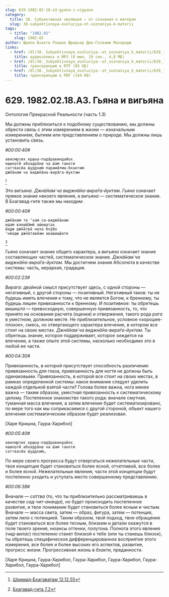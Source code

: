 ```yaml
---
slug: 629-1982-02-18-a3-gyana-i-vigyana
category:
  title: 38. Субъективная эволюция — от сознания к материи
  slug: 38-subyektivnaya-evoluciya-ot-soznaniya-k-materii
tags:
  - title: "1982.02"
    slug: 1982-02
author: Шрила Бхакти Ракшак Шридхар Дев-Госвами Махарадж
links:
  - href: /dl/38._Subyektivnaya_evoluciya--ot_soznaniya_k_materii/629_1982.02.18.A3_SridharMj_Gyana_i_vigyana.mp3
    title: аудиозапись в MP3 (8 мин. 19 сек., 4,8 МБ)
  - href: /dl/38._Subyektivnaya_evoluciya--ot_soznaniya_k_materii/629_1982.02.18.A3_SridharMj_Gyana_i_vigyana.rtf
    title: транскрипцию в RTF (93 КБ)
  - href: /dl/38._Subyektivnaya_evoluciya--ot_soznaniya_k_materii/629_1982.02.18.A3_SridharMj_Gyana_i_vigyana.pdf
    title: транскрипцию в PDF (144 КБ)
---
```


# 629. 1982.02.18.A3. Гьяна и вигьяна

Онтология Прекрасной Реальности (часть 1.3)

Мы должны приблизиться к подобному существованию, мы должны обрести связь с этим измерением в жизни — изначальным измерением, бытием или представлением о природе. Мы должны лишь установить связь.

*#00:00:40#*

    ависмр̣тих̣ кр̣ш̣н̣а-пада̄равиндайох̣
    кш̣ин̣отй абхадра̄н̣и ча ш́ам̇ таноти
    саттвасйа ш́уддхим̇ парама̄тма-бхактим̇
    джн̃а̄нам̇ ча виджн̃а̄на-вира̄га-йуктам
[^_ftn1]

Это *вигьяна*. *Джн̃а̄нам̇ ча виджн̃а̄на-вира̄га-йуктам*. *Гьяна* означает прямое знание некоего явления, а *вигьяна* — систематическое знание. В Бхагавад-гите также мы находим:

*#00:00:40#*

    джн̃а̄нам̇ те ‘хам̇ са-виджн̃а̄нам
    идам̇ вакш̣йа̄мй аш́еш̣атах̣
    йадж джн̃а̄тва̄ неха бхӯйо
    ‘нйадж джн̃а̄тавйам аваш́иш̣йате
[^_ftn2]

*Гьяна* означает знание общего характера, а *вигьяна* означает знание составляющих частей, систематическое знание. *Джн̃а̄нам̇ ча виджн̃а̄на-вира̄га-йуктам*. Мы достигнем знания Абсолюта в качестве системы: часть, иерархия, градация.

*#00:02:23#*

*Вирага*: двойной смысл присутствует здесь, с одной стороны — негативный, с другой стороны — позитивный. Негативный таков: ты не будешь иметь влечения к тому, что не является Богом, к бренному, ты будешь лишен привязанности к бренному. И позитивное: ты обретешь *вишишта* — превосходную, совершенную привязанность, то, что принято на основании расчета (оценки) и отвержения, такого рода *рага* в уместном, должном месте. Не приблизительное, условное «хорошее-плохое», смесь, но отвергающего характера влечение, в котором все стоит на своих местах. *Джн̃а̄нам̇ ча виджн̃а̄на-вира̄га-йуктам*. Ты обретешь знание, которое поддерживает, которое зиждется на влечении, а также опыте этой системы, насколько необходимо это в любой ее части.

*#00:04:30#*

Привязанность, в которой присутствует способность различения: привязанность для глаза, привязанность для ногтя не должны быть одинаковыми. Привязанность, в которой все стоит на своих местах, в рамках определенной системы: какое внимание следует уделить каждой отдельной взятой части? Голова более важна, нога менее важна — таким образом, уместная привязанность к систематическому целому. Постепенное знакомство такого рода: вначале смутная, туманная масса влечения, а затем влечение будет систематизировано, по мере того как мы соприкасаемся с другой стороной, объект нашего влечения систематическим образом будет реализован.

[Харе Кришна, Гаура-Харибол]

*#00:05:40#*

    ависмр̣тих̣ кр̣ш̣н̣а-пада̄равиндайох̣
    кш̣ин̣отй абхадра̄н̣и ча ш́ам̇ таноти
    саттвасйа ш́уддхим̇…

По мере своего прогресса будут отвергаться нежелательные части, твоя концепция будет становиться более ясной, отчетливой, все более и более ясной. Нежелательные явления, части этой концепции будут постепенно уходить и уступать место совершенному представлению.

*#00:06:38#*

Вначале — *саттва* (то, что ты приблизительно рассматриваешь в качестве *сад-чит-ананда*), но будет происходить постепенное развитие, и твое понимание будет становиться более ясным и чистым. Вначале — масса света, затем — образ, фигура, затем — потенция, затем *лила* с потенцией. Таким образом, твой подход, твое обращение будет становиться все более тесным, близким и детали окажутся в поле твоего зрения, нюансы оттенки, полутона. Полнота этого явления (*чид-вилас*) постепенно станет близкой к тебе (или ты станешь близок), ты обретешь специфическое дифференцированное восприятие этого измерения, все более и более высоких его аспектов, развитие, прогресс жизни. Прогрессивная жизнь в *бхакти*, преданности.

[Харе Кришна, Гаура-Харибол, Гаура-Харибол, Гаура-Харибол, Гаура-Харибол, Гаура-Харибол]



[^_ftn1]: [Шримад-Бхагаватам 12.12.55](../notes/shrimad-bhagavatam/shrimad-bhagavatam-12-12-55.md)

[^_ftn2]: [Бхагавад-гита 7.2](../notes/bhagavad-gita/bhagavad-gita-7-2.md)
